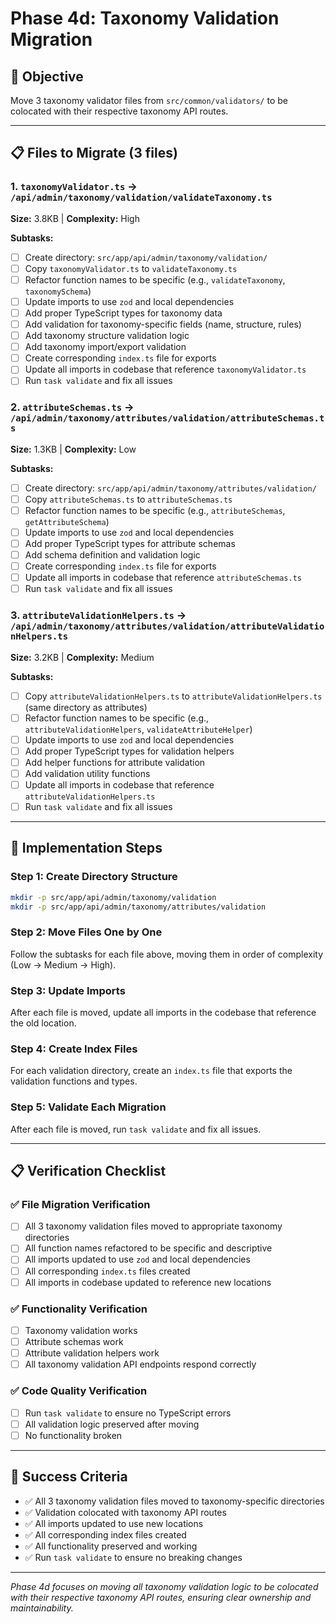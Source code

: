 # Phase 4d: Taxonomy Validation Migration

## 🎯 Objective
Move 3 taxonomy validator files from `src/common/validators/` to be colocated with their respective taxonomy API routes.

---

## 📋 Files to Migrate (3 files)

### 1. `taxonomyValidator.ts` → `/api/admin/taxonomy/validation/validateTaxonomy.ts`
**Size:** 3.8KB | **Complexity:** High

**Subtasks:**
- [ ] Create directory: `src/app/api/admin/taxonomy/validation/`
- [ ] Copy `taxonomyValidator.ts` to `validateTaxonomy.ts`
- [ ] Refactor function names to be specific (e.g., `validateTaxonomy`, `taxonomySchema`)
- [ ] Update imports to use `zod` and local dependencies
- [ ] Add proper TypeScript types for taxonomy data
- [ ] Add validation for taxonomy-specific fields (name, structure, rules)
- [ ] Add taxonomy structure validation logic
- [ ] Add taxonomy import/export validation
- [ ] Create corresponding `index.ts` file for exports
- [ ] Update all imports in codebase that reference `taxonomyValidator.ts`
- [ ] Run `task validate` and fix all issues

### 2. `attributeSchemas.ts` → `/api/admin/taxonomy/attributes/validation/attributeSchemas.ts`
**Size:** 1.3KB | **Complexity:** Low

**Subtasks:**
- [ ] Create directory: `src/app/api/admin/taxonomy/attributes/validation/`
- [ ] Copy `attributeSchemas.ts` to `attributeSchemas.ts`
- [ ] Refactor function names to be specific (e.g., `attributeSchemas`, `getAttributeSchema`)
- [ ] Update imports to use `zod` and local dependencies
- [ ] Add proper TypeScript types for attribute schemas
- [ ] Add schema definition and validation logic
- [ ] Create corresponding `index.ts` file for exports
- [ ] Update all imports in codebase that reference `attributeSchemas.ts`
- [ ] Run `task validate` and fix all issues

### 3. `attributeValidationHelpers.ts` → `/api/admin/taxonomy/attributes/validation/attributeValidationHelpers.ts`
**Size:** 3.2KB | **Complexity:** Medium

**Subtasks:**
- [ ] Copy `attributeValidationHelpers.ts` to `attributeValidationHelpers.ts` (same directory as attributes)
- [ ] Refactor function names to be specific (e.g., `attributeValidationHelpers`, `validateAttributeHelper`)
- [ ] Update imports to use `zod` and local dependencies
- [ ] Add proper TypeScript types for validation helpers
- [ ] Add helper functions for attribute validation
- [ ] Add validation utility functions
- [ ] Update all imports in codebase that reference `attributeValidationHelpers.ts`
- [ ] Run `task validate` and fix all issues

---

## 🚀 Implementation Steps

### Step 1: Create Directory Structure
```bash
mkdir -p src/app/api/admin/taxonomy/validation
mkdir -p src/app/api/admin/taxonomy/attributes/validation
```

### Step 2: Move Files One by One
Follow the subtasks for each file above, moving them in order of complexity (Low → Medium → High).

### Step 3: Update Imports
After each file is moved, update all imports in the codebase that reference the old location.

### Step 4: Create Index Files
For each validation directory, create an `index.ts` file that exports the validation functions and types.

### Step 5: Validate Each Migration
After each file is moved, run `task validate` and fix all issues.

---

## 📋 Verification Checklist

### ✅ File Migration Verification
- [ ] All 3 taxonomy validation files moved to appropriate taxonomy directories
- [ ] All function names refactored to be specific and descriptive
- [ ] All imports updated to use `zod` and local dependencies
- [ ] All corresponding `index.ts` files created
- [ ] All imports in codebase updated to reference new locations

### ✅ Functionality Verification
- [ ] Taxonomy validation works
- [ ] Attribute schemas work
- [ ] Attribute validation helpers work
- [ ] All taxonomy validation API endpoints respond correctly

### ✅ Code Quality Verification
- [ ] Run `task validate` to ensure no TypeScript errors
- [ ] All validation logic preserved after moving
- [ ] No functionality broken

---

## 🎯 Success Criteria

- ✅ All 3 taxonomy validation files moved to taxonomy-specific directories
- ✅ Validation colocated with taxonomy API routes
- ✅ All imports updated to use new locations
- ✅ All corresponding index files created
- ✅ All functionality preserved and working
- ✅ Run `task validate` to ensure no breaking changes

---

*Phase 4d focuses on moving all taxonomy validation logic to be colocated with their respective taxonomy API routes, ensuring clear ownership and maintainability.*
